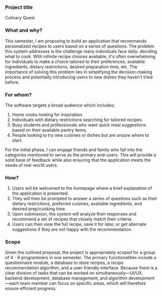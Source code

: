### Project title

Culinary Quest

### What and why?

This semester, I am proposing to build an application that recommends personalized recipes to users based on a series of questions. The problem this system addresses is the challenge many individuals face daily: deciding what to cook. With infinite recipe choices available, it's often overwhelming for individuals to make a choice tailored to their preferences, available ingredients, dietary restrictions, desired preparation time, etc. The importance of solving this problem lies in simplifying the decision-making process and potentially introducing users to new dishes they haven't tried before.

### For whom?

The software targets a broad audience which includes:

1. Home cooks looking for inspiration.
2. Individuals with dietary restrictions searching for tailored recipes.
3. Busy students and professionals who want quick meal suggestions based on their available pantry items.
4. People looking to try new cuisines or dishes but are unsure where to start.
   
For the initial phase, I can engage friends and family who fall into the categories mentioned to serve as the primary end-users. This will provide a solid base of feedback while also ensuring that the application meets the needs of real-world users.

### How?

1. Users will be welcomed to the homepage where a brief explanation of the application is presented.
2. They will then be prompted to answer a series of questions such as their dietary restrictions, preferred cuisines, available ingredients, and desired prep/cooking time.
3. Upon submission, the system will analyze their responses and recommend a set of recipes that closely match their criteria.
4. Users can then view the full recipe, save it for later, or get alternate suggestions if they are not happy with the recommendation.

### Scope

Given the outlined proposal, the project is appropriately scoped for a group of 4 - 6 programmers in one semester. The primary functionalities include a questionnaire module, a database to store recipes, a recipe recommendation algorithm, and a user-friendly interface. Because there is a clear division of tasks that can be worked on simultaneously—UI/UX, backend development, database management, and algorithm development—each team member can focus on specific areas, which will therefore ensure efficient progress. 
